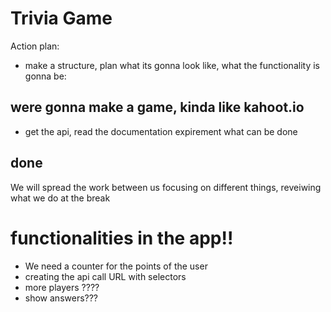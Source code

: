 # Trivia Game

Action plan:

- make a structure, plan what its gonna look like, what the functionality is gonna be:

## were gonna make a game, kinda like kahoot.io

- get the api, read the documentation expirement what can be done

## done

We will spread the work between us focusing on different things, reveiwing what we do at the break

# functionalities in the app!!

- We need a counter for the points of the user
- creating the api call URL with selectors
- more players ????
- show answers???
